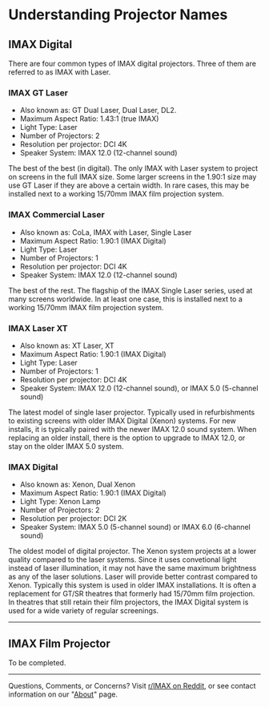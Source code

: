 # Understanding Projector Names

## IMAX Digital
There are four common types of IMAX digital projectors. Three of them are referred to as IMAX with Laser.

### IMAX GT Laser

- Also known as: GT Dual Laser, Dual Laser, DL2.
- Maximum Aspect Ratio: 1.43:1 (true IMAX)
- Light Type: Laser
- Number of Projectors: 2
- Resolution per projector: DCI 4K
- Speaker System: IMAX 12.0 (12-channel sound)

The best of the best (in digital). The only IMAX with Laser system to project on screens in the full IMAX size. Some larger screens in the 1.90:1 size may use GT Laser if they are above a certain width. In rare cases, this may be installed next to a working 15/70mm IMAX film projection system.

### IMAX Commercial Laser

- Also known as: CoLa, IMAX with Laser, Single Laser
- Maximum Aspect Ratio: 1.90:1 (IMAX Digital)
- Light Type: Laser
- Number of Projectors: 1
- Resolution per projector: DCI 4K
- Speaker System: IMAX 12.0 (12-channel sound)

The best of the rest. The flagship of the IMAX Single Laser series, used at many screens worldwide. In at least one case, this is installed next to a working 15/70mm IMAX film projection system.

### IMAX Laser XT

- Also known as: XT Laser, XT
- Maximum Aspect Ratio: 1.90:1 (IMAX Digital)
- Light Type: Laser
- Number of Projectors: 1
- Resolution per projector: DCI 4K
- Speaker System: IMAX 12.0 (12-channel sound), or IMAX 5.0 (5-channel sound)

The latest model of single laser projector. Typically used in refurbishments to existing screens with older IMAX Digital (Xenon) systems. For new installs, it is typically paired with the newer IMAX 12.0 sound system. When replacing an older install, there is the option to upgrade to IMAX 12.0, or stay on the older IMAX 5.0 system.

### IMAX Digital

- Also known as: Xenon, Dual Xenon
- Maximum Aspect Ratio: 1.90:1 (IMAX Digital)
- Light Type: Xenon Lamp
- Number of Projectors: 2
- Resolution per projector: DCI 2K
- Speaker System: IMAX 5.0 (5-channel sound) or IMAX 6.0 (6-channel sound)

The oldest model of digital projector. The Xenon system projects at a lower quality compared to the laser systems. Since it uses convetional light instead of laser illumination, it may not have the same maximum brightness as any of the laser solutions. Laser will provide better contrast compared to Xenon. Typically this system is used in older IMAX installations. It is often a replacement for GT/SR theatres that formerly had 15/70mm film projection. In theatres that still retain their film projectors, the IMAX Digital system is used for a wide variety of regular screenings.

---

## IMAX Film Projector

To be completed.

---

Questions, Comments, or Concerns? Visit [r/IMAX on Reddit](https://www.reddit.com/r/imax/), or see contact information on our "[About](about.md)" page.
